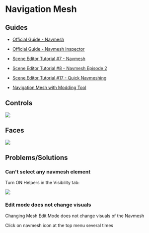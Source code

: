 # Navigation Mesh

## Guides

- [Official Guide - Navmesh](https://moddocs.bannerlord.com/editor/scene-editor/nav_mesh/)
- [Official Guide - Navmesh Inspector](https://moddocs.bannerlord.com/editor/scene-editor/nav_mesh_inspector/)

- [Scene Editor Tutorial #7 - Navmesh](https://www.youtube.com/watch?v=-pxQFSfaG1c&list=PLkLMOvLG8q6bVmWqjXSduwhmzsJ9bLO0u&index=8)
- [Scene Editor Tutorial #8 - Navmesh Episode 2](https://www.youtube.com/watch?v=mSIjcJJ0hx8&list=PLkLMOvLG8q6bVmWqjXSduwhmzsJ9bLO0u&index=8)
- [Scene Editor Tutorial #17 - Quick Navmeshing](https://www.youtube.com/watch?v=yBbgr1DGht0&list=PLkLMOvLG8q6bVmWqjXSduwhmzsJ9bLO0u&index=19)
- [Navigation Mesh with Modding Tool](https://www.youtube.com/watch?v=YHVgJQAyvZw&list=PLxhni8XI_dRALYs8R9NHpMLxpMI2wSGxA&index=8)

## Controls

![](/pics/FnZfJS5.png)


## Faces

![](/pics/2410241343.png)


## Problems/Solutions

### Can't select any navmesh element

Turn ON Helpers in the Visibility tab:

![](/pics/nZJiVRD.png)


### Edit mode does not change visuals

Changing Mesh Edit Mode does not change visuals of the Navmesh

Click on navmesh icon at the top menu several times


